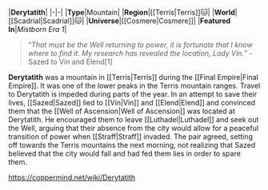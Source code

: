 |**Derytatith**|
|-|-|
|**Type**|Mountain|
|**Region**|[[Terris\|Terris]]🐱︎|
|**World**|[[Scadrial\|Scadrial]]🐱︎|
|**Universe**|[[Cosmere\|Cosmere]]|
|**Featured In**|*Mistborn Era 1*|

>“*That must be the Well returning to power, it is fortunate that I know where to find it. My research has revealed the location, Lady Vin.*”
\-Sazed to Vin and Elend[1]


**Derytatith** was a mountain in [[Terris\|Terris]] during the [[Final Empire\|Final Empire]]. It was one of the lower peaks in the Terris mountain ranges.
Travel to Derytatith is impeded during parts of the year.
In an attempt to save their lives, [[Sazed\|Sazed]] lied to [[Vin\|Vin]] and [[Elend\|Elend]] and convinced them that the [[Well of Ascension\|Well of Ascension]] was located at Derytatith. He encouraged them to leave [[Luthadel\|Luthadel]] and seek out the Well, arguing that their absence from the city would allow for a peaceful transition of power when [[Straff\|Straff]] invaded. The pair agreed, setting off towards the Terris mountains the next morning, not realizing that Sazed believed that the city would fall and had fed them lies in order to spare them. 



https://coppermind.net/wiki/Derytatith